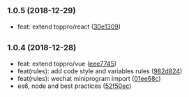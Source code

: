## <small>1.0.5 (2018-12-29)</small>

* feat: extend toppro/react ([30e1309](https://github.com/topproio/eslint-config-toppro/commit/30e1309))

## <small>1.0.4 (2018-12-28)</small>

* feat: extend toppro/vue ([eee7745](https://github.com/topproio/eslint-config-toppro/commit/eee7745))
* feat(rules): add code style and variables rules ([982d824](https://github.com/topproio/eslint-config-toppro/commit/982d824))
* feat(rules): wechat miniprogram import ([01ee68c](https://github.com/topproio/eslint-config-toppro/commit/01ee68c))
* es6, node and best practices ([52f50ec](https://github.com/topproio/eslint-config-toppro/commit/52f50ec))



